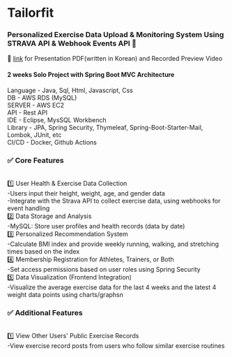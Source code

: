<h1>Tailorfit</h1>
<h3>Personalized Exercise Data Upload & Monitoring System Using STRAVA API & Webhook Events API 🚀</h3>
🚩 <a href="https://drive.google.com/drive/u/0/folders/110PJ7okLoFwarU_71RrWO-RFCcV8yJVS">link</a> for Presentation PDF(written in Korean) and Recorded Preview Video</br>
<h4>2 weeks Solo Project with Spring Boot MVC Architecture</h4>
<div>Language - Java, Sql, Html, Javascript, Css </br>
DB - AWS RDS (MySQL) </br>
SERVER - AWS EC2 </br>
API - Rest API </br>
IDE - Eclipse, MysSQL Workbench  </br>
Library - JPA, Spring Security, Thymeleaf, Spring-Boot-Starter-Mail, Lombok, JUnit, etc  </br>
CI/CD - Docker, Github Actions </div>


<h3>✅ Core Features</h3> </br>
1️⃣ User Health & Exercise Data Collection</br>
-Users input their height, weight, age, and gender data</br>
-Integrate with the Strava API to collect exercise data, using webhooks for event handling</br>
2️⃣ Data Storage and Analysis</br>
-MySQL: Store user profiles and health records (data by date)</br>
3️⃣ Personalized Recommendation System</br>
-Calculate BMI index and provide weekly running, walking, and stretching times based on the index</br>
4️⃣ Membership Registration for Athletes, Trainers, or Both</br>
-Set access permissions based on user roles using Spring Security</br>
5️⃣ Data Visualization (Frontend Integration)</br>
-Visualize the average exercise data for the last 4 weeks and the latest 4 weight data points using charts/graphsn</br>
<h3>✅ Additional Features</h3></br>
1️⃣ View Other Users' Public Exercise Records</br>
-View exercise record posts from users who follow similar exercise routines</br>
